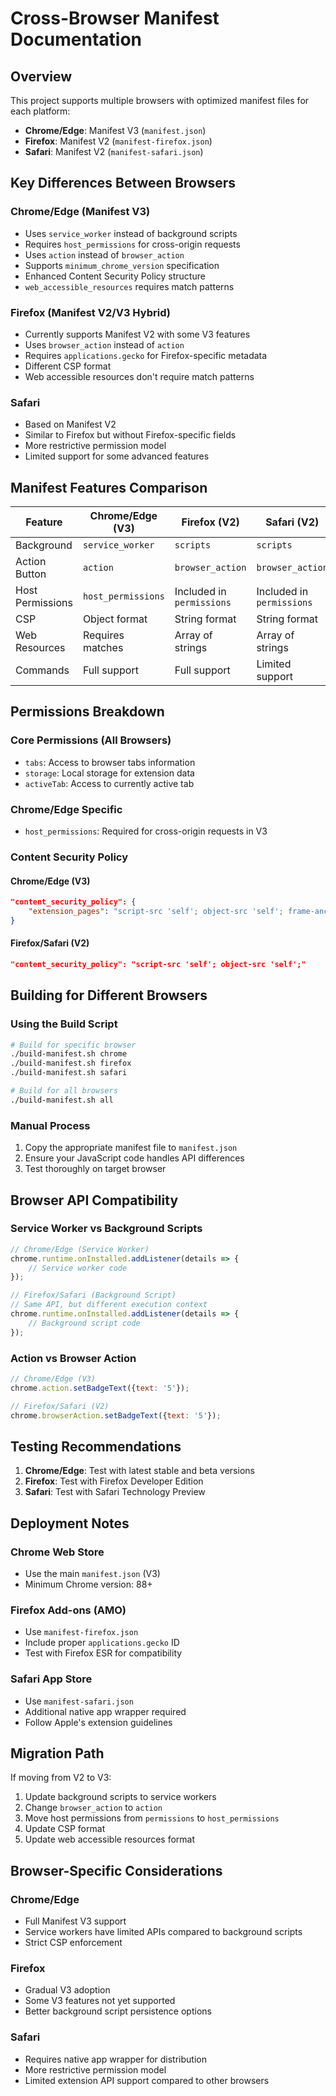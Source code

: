 # Cross-Browser Manifest Documentation

## Overview
This project supports multiple browsers with optimized manifest files for each platform:

- **Chrome/Edge**: Manifest V3 (`manifest.json`)
- **Firefox**: Manifest V2 (`manifest-firefox.json`)
- **Safari**: Manifest V2 (`manifest-safari.json`)

## Key Differences Between Browsers

### Chrome/Edge (Manifest V3)
- Uses `service_worker` instead of background scripts
- Requires `host_permissions` for cross-origin requests
- Uses `action` instead of `browser_action`
- Supports `minimum_chrome_version` specification
- Enhanced Content Security Policy structure
- `web_accessible_resources` requires match patterns

### Firefox (Manifest V2/V3 Hybrid)
- Currently supports Manifest V2 with some V3 features
- Uses `browser_action` instead of `action`
- Requires `applications.gecko` for Firefox-specific metadata
- Different CSP format
- Web accessible resources don't require match patterns

### Safari
- Based on Manifest V2
- Similar to Firefox but without Firefox-specific fields
- More restrictive permission model
- Limited support for some advanced features

## Manifest Features Comparison

| Feature | Chrome/Edge (V3) | Firefox (V2) | Safari (V2) |
|---------|------------------|--------------|-------------|
| Background | `service_worker` | `scripts` | `scripts` |
| Action Button | `action` | `browser_action` | `browser_action` |
| Host Permissions | `host_permissions` | Included in `permissions` | Included in `permissions` |
| CSP | Object format | String format | String format |
| Web Resources | Requires matches | Array of strings | Array of strings |
| Commands | Full support | Full support | Limited support |

## Permissions Breakdown

### Core Permissions (All Browsers)
- `tabs`: Access to browser tabs information
- `storage`: Local storage for extension data
- `activeTab`: Access to currently active tab

### Chrome/Edge Specific
- `host_permissions`: Required for cross-origin requests in V3

### Content Security Policy

#### Chrome/Edge (V3)
```json
"content_security_policy": {
    "extension_pages": "script-src 'self'; object-src 'self'; frame-ancestors 'none';"
}
```

#### Firefox/Safari (V2)
```json
"content_security_policy": "script-src 'self'; object-src 'self';"
```

## Building for Different Browsers

### Using the Build Script
```bash
# Build for specific browser
./build-manifest.sh chrome
./build-manifest.sh firefox
./build-manifest.sh safari

# Build for all browsers
./build-manifest.sh all
```

### Manual Process
1. Copy the appropriate manifest file to `manifest.json`
2. Ensure your JavaScript code handles API differences
3. Test thoroughly on target browser

## Browser API Compatibility

### Service Worker vs Background Scripts
```javascript
// Chrome/Edge (Service Worker)
chrome.runtime.onInstalled.addListener(details => {
    // Service worker code
});

// Firefox/Safari (Background Script)
// Same API, but different execution context
chrome.runtime.onInstalled.addListener(details => {
    // Background script code
});
```

### Action vs Browser Action
```javascript
// Chrome/Edge (V3)
chrome.action.setBadgeText({text: '5'});

// Firefox/Safari (V2)
chrome.browserAction.setBadgeText({text: '5'});
```

## Testing Recommendations

1. **Chrome/Edge**: Test with latest stable and beta versions
2. **Firefox**: Test with Firefox Developer Edition
3. **Safari**: Test with Safari Technology Preview

## Deployment Notes

### Chrome Web Store
- Use the main `manifest.json` (V3)
- Minimum Chrome version: 88+

### Firefox Add-ons (AMO)
- Use `manifest-firefox.json`
- Include proper `applications.gecko` ID
- Test with Firefox ESR for compatibility

### Safari App Store
- Use `manifest-safari.json`
- Additional native app wrapper required
- Follow Apple's extension guidelines

## Migration Path

If moving from V2 to V3:
1. Update background scripts to service workers
2. Change `browser_action` to `action`
3. Move host permissions from `permissions` to `host_permissions`
4. Update CSP format
5. Update web accessible resources format

## Browser-Specific Considerations

### Chrome/Edge
- Full Manifest V3 support
- Service workers have limited APIs compared to background scripts
- Strict CSP enforcement

### Firefox
- Gradual V3 adoption
- Some V3 features not yet supported
- Better background script persistence options

### Safari
- Requires native app wrapper for distribution
- More restrictive permission model
- Limited extension API support compared to other browsers
